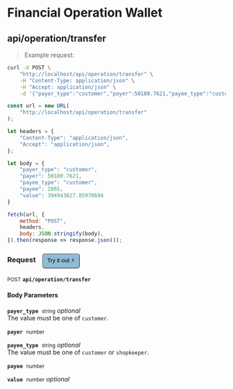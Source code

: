 # Financial Operation Wallet


## api/operation/transfer




> Example request:

```bash
curl -X POST \
    "http://localhost/api/operation/transfer" \
    -H "Content-Type: application/json" \
    -H "Accept: application/json" \
    -d '{"payer_type":"customer","payer":50180.7621,"payee_type":"customer","payee":2065,"value":394943827.85970694}'

```

```javascript
const url = new URL(
    "http://localhost/api/operation/transfer"
);

let headers = {
    "Content-Type": "application/json",
    "Accept": "application/json",
};

let body = {
    "payer_type": "customer",
    "payer": 50180.7621,
    "payee_type": "customer",
    "payee": 2065,
    "value": 394943827.85970694
}

fetch(url, {
    method: "POST",
    headers,
    body: JSON.stringify(body),
}).then(response => response.json());
```


<div id="execution-results-POSTapi-operation-transfer" hidden>
    <blockquote>Received response<span id="execution-response-status-POSTapi-operation-transfer"></span>:</blockquote>
    <pre class="json"><code id="execution-response-content-POSTapi-operation-transfer"></code></pre>
</div>
<div id="execution-error-POSTapi-operation-transfer" hidden>
    <blockquote>Request failed with error:</blockquote>
    <pre><code id="execution-error-message-POSTapi-operation-transfer"></code></pre>
</div>
<form id="form-POSTapi-operation-transfer" data-method="POST" data-path="api/operation/transfer" data-authed="0" data-hasfiles="0" data-headers='{"Content-Type":"application\/json","Accept":"application\/json"}' onsubmit="event.preventDefault(); executeTryOut('POSTapi-operation-transfer', this);">
<h3>
    Request&nbsp;&nbsp;&nbsp;
        <button type="button" style="background-color: #8fbcd4; padding: 5px 10px; border-radius: 5px; border-width: thin;" id="btn-tryout-POSTapi-operation-transfer" onclick="tryItOut('POSTapi-operation-transfer');">Try it out ⚡</button>
    <button type="button" style="background-color: #c97a7e; padding: 5px 10px; border-radius: 5px; border-width: thin;" id="btn-canceltryout-POSTapi-operation-transfer" onclick="cancelTryOut('POSTapi-operation-transfer');" hidden>Cancel</button>&nbsp;&nbsp;
    <button type="submit" style="background-color: #6ac174; padding: 5px 10px; border-radius: 5px; border-width: thin;" id="btn-executetryout-POSTapi-operation-transfer" hidden>Send Request 💥</button>
    </h3>
<p>
<small class="badge badge-black">POST</small>
 <b><code>api/operation/transfer</code></b>
</p>
<h4 class="fancy-heading-panel"><b>Body Parameters</b></h4>
<p>
<b><code>payer_type</code></b>&nbsp;&nbsp;<small>string</small>     <i>optional</i> &nbsp;
<input type="text" name="payer_type" data-endpoint="POSTapi-operation-transfer" data-component="body"  hidden>
<br>
The value must be one of <code>customer</code>.
</p>
<p>
<b><code>payer</code></b>&nbsp;&nbsp;<small>number</small>  &nbsp;
<input type="number" name="payer" data-endpoint="POSTapi-operation-transfer" data-component="body" required  hidden>
<br>

</p>
<p>
<b><code>payee_type</code></b>&nbsp;&nbsp;<small>string</small>     <i>optional</i> &nbsp;
<input type="text" name="payee_type" data-endpoint="POSTapi-operation-transfer" data-component="body"  hidden>
<br>
The value must be one of <code>customer</code> or <code>shopkeeper</code>.
</p>
<p>
<b><code>payee</code></b>&nbsp;&nbsp;<small>number</small>  &nbsp;
<input type="number" name="payee" data-endpoint="POSTapi-operation-transfer" data-component="body" required  hidden>
<br>

</p>
<p>
<b><code>value</code></b>&nbsp;&nbsp;<small>number</small>     <i>optional</i> &nbsp;
<input type="number" name="value" data-endpoint="POSTapi-operation-transfer" data-component="body"  hidden>
<br>

</p>

</form>



